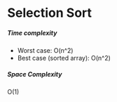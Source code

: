 # Selection Sort

##### Time complexity

- Worst case: O(n^2)
- Best case (sorted array): O(n^2)

##### Space Complexity

O(1)
